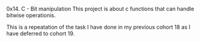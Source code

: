 0x14. C - Bit manipulation
This project is about c functions that can handle
 bitwise operationis.

This is a repeatation of the task I have done in my previous 
cohort 18 as I have deferred to cohort 19.
